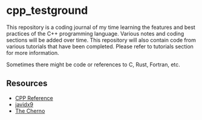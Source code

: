 # cpp_testground
This repository is a coding journal of my time learning the features and best practices of the C++ programming language.
Various notes and coding sections will be added over time. This repository will also contain code from various tutorials
that have been completed. Please refer to tutorials section for more information.

Sometimes there might be code or references to C, Rust, Fortran, etc.

## Resources
* [CPP Reference](http://www.cppreference.com/)
* [javidx9](https://www.youtube.com/channel/UC-yuWVUplUJZvieEligKBkA)
* [The Cherno](https://www.youtube.com/channel/UCQ-W1KE9EYfdxhL6S4twUNw)
